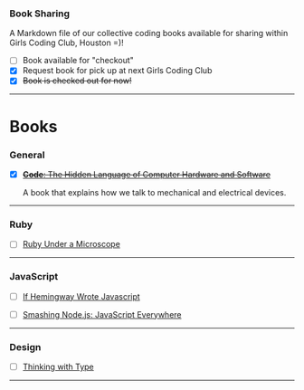 ### Book Sharing

A Markdown file of our collective coding books available for sharing within Girls Coding Club, Houston =)!

- [ ] Book available for "checkout"
- [x] Request book for pick up at next Girls Coding Club
- [x] ~~Book is checked out for now!~~

----

# Books

### General

- [x] ~~[**Code**: The Hidden Language of Computer Hardware and Software](http://www.amazon.com/Code-Language-Computer-Hardware-Software/dp/0735611319)~~

  A book that explains how we talk to mechanical and electrical devices.

----

### Ruby
- [ ] [Ruby Under a Microscope](http://www.nostarch.com/rum)

----

### JavaScript
- [ ] [If Hemingway Wrote Javascript](http://www.nostarch.com/hemingway)

- [ ] [Smashing Node.js: JavaScript Everywhere](http://www.amazon.com/Smashing-Node-js-JavaScript-Guillermo-Rauch/dp/1119962595)


----

### Design

- [ ] [Thinking with Type](http://www.amazon.com/gp/product/1568989695/ref=pd_lpo_sbs_dp_ss_1?pf_rd_p=1944687442&pf_rd_s=lpo-top-stripe-1&pf_rd_t=201&pf_rd_i=0823014134&pf_rd_m=ATVPDKIKX0DER&pf_rd_r=1DS7T3752T7YNMFSD7DH)

----
